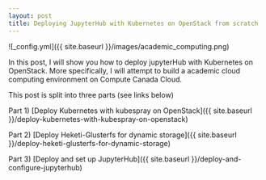 ```yaml
---
layout: post
title: Deploying JupyterHub with Kubernetes on OpenStack from scratch
---
```


![_config.yml]({{ site.baseurl }}/images/academic_computing.png)

In this post, I will show you how to deploy jupyterHub with Kubernetes on OpenStack. 
More specifically, I will attempt to build a academic cloud computing environment on Compute Canada Cloud.

This post is split into three parts (see links below)

Part 1) [Deploy Kubernetes with kubespray on OpenStack]({{ site.baseurl }}/deploy-kubernetes-with-kubespray-on-openstack)

Part 2) [Deploy Heketi-Glusterfs for dynamic storage]({{ site.baseurl }}/deploy-heketi-glusterfs-for-dynamic-storage)

Part 3) [Deploy and set up JupyterHub]({{ site.baseurl }}/deploy-and-configure-jupyterhub)




